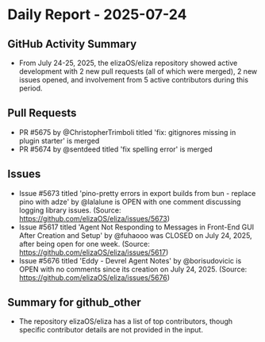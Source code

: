 # Daily Report - 2025-07-24

## GitHub Activity Summary
- From July 24-25, 2025, the elizaOS/eliza repository showed active development with 2 new pull requests (all of which were merged), 2 new issues opened, and involvement from 5 active contributors during this period.

## Pull Requests
- PR #5675 by @ChristopherTrimboli titled 'fix: gitignores missing in plugin starter' is merged
- PR #5674 by @sentdeed titled 'fix spelling error' is merged

## Issues
- Issue #5673 titled 'pino-pretty errors in export builds from bun - replace pino with adze' by @lalalune is OPEN with one comment discussing logging library issues. (Source: https://github.com/elizaOS/eliza/issues/5673)
- Issue #5617 titled 'Agent Not Responding to Messages in Front-End GUI After Creation and Setup' by @fuhaooo was CLOSED on July 24, 2025, after being open for one week. (Source: https://github.com/elizaOS/eliza/issues/5617)
- Issue #5676 titled 'Eddy - Devrel Agent Notes' by @borisudovicic is OPEN with no comments since its creation on July 24, 2025. (Source: https://github.com/elizaOS/eliza/issues/5676)

## Summary for github_other
- The repository elizaOS/eliza has a list of top contributors, though specific contributor details are not provided in the input.